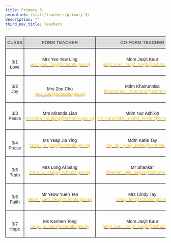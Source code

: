 ```yaml
---
title: Primary 3
permalink: /staff/teachers/primary-3/
description: ""
third_nav_title: Teachers
---
```

<style type="text/css">
.tg  {border-collapse:collapse;border-spacing:0;}
.tg td{border-color:black;border-style:solid;border-width:1px;font-family:Arial, sans-serif;font-size:14px;
  overflow:hidden;padding:10px 5px;word-break:normal;}
.tg th{border-color:black;border-style:solid;border-width:1px;font-family:Arial, sans-serif;font-size:14px;
  font-weight:normal;overflow:hidden;padding:10px 5px;word-break:normal;}
.tg .tg-a4yv{background-color:#DDD;color:#666;font-weight:bold;text-align:center;vertical-align:top}
.tg .tg-baqh{text-align:center;vertical-align:top}
.tg .tg-nau8{color:#FDB900;text-align:center;vertical-align:top}
.tg .tg-nrix{text-align:center;vertical-align:middle}
</style>
<table class="tg">
<thead>
  <tr>
    <th class="tg-a4yv">CLASS</th>
    <th class="tg-a4yv">FORM TEACHER</th>
    <th class="tg-a4yv">CO-FORM TEACHER<br></th>
  </tr>
</thead>
<tbody>
  <tr>
    <td class="tg-nrix"><br>3/1<br><span style="background-color:initial">Love</span></td>
    <td class="tg-nrix"><br>Mrs Yeo Yew Ling<br><a href="mailto:yeo_yew_ling@schools.gov.sg"><span style="text-decoration:none;color:#FDB900">yeo_yew_ling@schools.gov.sg</span></a><br><br></td>
    <td class="tg-nrix"><br>Mdm Jasjit Kaur  <br><a href="mailto:jasjit_kaur_ranjit_singh@schools.gov.sg"><span style="text-decoration:none;color:#FDB900">jasjit_kaur_ranjit_singh@schools.gov.sg</span></a><br><br></td>
  </tr>
  <tr>
    <td class="tg-baqh"><br>3/2 <br><span style="background-color:initial">Joy</span></td>
    <td class="tg-nrix"><br>Mrs Zoe Chu<br><a href="mailto:yeo_zoe@schools.gov.sg"><span style="text-decoration:none;color:#FDB900">yeo_zoe@schools.gov.sg</span></a><br></td>
    <td class="tg-baqh"><br>Mdm Khairunnisa<br><a href="mailto:khairunnisa_shamsuri@schools.gov.sg"><span style="text-decoration:none;color:#FDB900">khairunnisa_shamsuri@schools.gov.sg</span></a><br><br></td>
  </tr>
  <tr>
    <td class="tg-baqh"><br>3/3 <br><span style="background-color:initial">Peace</span></td>
    <td class="tg-nrix"><br>Mrs Miranda Liao<br><a href="mailto:miranda_lai_lijing@schools.gov.sg"><span style="text-decoration:none;color:#FDB900">miranda_lai_lijing@schools.gov.sg</span></a><br><br></td>
    <td class="tg-nrix"><br>Mdm Nur Ashikin<br><a href="mailto:siti_nurashikin_mohd_sultan@schools.gov.sg"><span style="text-decoration:none;color:#FDB900">siti_nurashikin_mohd_sultan@schools.gov.sg</span></a><br><br></td>
  </tr>
  <tr>
    <td class="tg-nrix"><br>3/4<br>Praise</td>
    <td class="tg-nrix"><br>Ms Yeap Jia Ying
<br><a href="mailto:yeap_jia_ying@schools.gov.sg"><span style="text-decoration:none;color:#FDB900">yeap_jia_ying@schools.gov.sg</span></a><br><br></td>
    <td class="tg-nrix"><br>Mdm Katie Tay<br><a href="mailto:tay_lay_yong_katie@schools.gov.sg"><span style="text-decoration:none;color:#FDB900">tay_lay_yong_katie@schools.gov.sg</span></a><br><br></td>
  </tr>
  <tr>
    <td class="tg-nrix"><br>3/5<br>Truth</td>
    <td class="tg-nrix"><br>Mrs Long Ai Sang<br><a href="mailto:chua_ai_sang@schools.gov.sg"><span style="text-decoration:none;color:#FDB900">chua_ai_sang@schools.gov.sg</span></a><br><br></td>
    <td class="tg-nrix"><br>Mr Shankar<br><a href="mailto:shankar_raja_segar@schools.gov.sg"><span style="text-decoration:none;color:#FDB900">shankar_raja_segar@schools.gov.sg</span></a><br><br></td>
  </tr>
  <tr>
    <td class="tg-nrix"><br>3/6<br>Faith</td>
    <td class="tg-baqh"><br>Mr Yeow Yuen Ten<br><a href="mailto:yeow_yuen_ten@schools.gov.sg"><span style="text-decoration:none;color:#FDB900">yeow_yuen_ten@schools.gov.sg</span></a><br><br></td>
    <td class="tg-nrix"><br>Mrs Cindy Tay<br><a href="mailto:cindy_lim@schools.gov.sg"><span style="text-decoration:none;color:#FDB900">cindy_lim@schools.gov.sg</span></a><br><br></td>
  </tr>
  <tr>
    <td class="tg-nrix"><br>3/7<br>Hope</td>
    <td class="tg-nrix"><br>Ms Karmen Tong<br><a href="mailto:tong_jia_min@schools.gov.sg"><span style="text-decoration:none;color:#FDB900">tong_jia_min@schools.gov.sg</span></a><br><br></td>
    <td class="tg-baqh"><br>Mdm Jasjit Kaur<br><a href="mailto:tong_jia_min@schools.gov.sg"><span style="text-decoration:none;color:#FDB900">jasjit_kaur_ranjit_singh@schools.gov.sg</span></a><br><br></td>
  </tr>
</tbody>
</table>